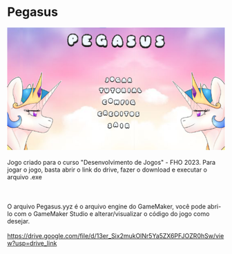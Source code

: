 # Pegasus
![logo_Pegasus](https://github.com/MatheusLastoria/Pegasus/blob/main/pegasus_menu.png)
<br><br>
Jogo criado para o curso "Desenvolvimento de Jogos" - FHO 2023. Para jogar o jogo, basta abrir o link do drive, fazer o download e executar o arquivo .exe
<br><br>
<br><br>
O arquivo Pegasus.yyz é o arquivo engine do GameMaker, você pode abri-lo com o GameMaker Studio e alterar/visualizar o código do jogo como desejar.
<br><br>
https://drive.google.com/file/d/13er_Six2mukOlNr5Ya5ZX6PFJOZR0hSw/view?usp=drive_link
